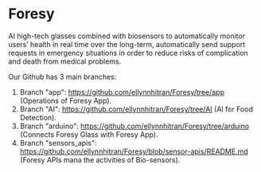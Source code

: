 # Foresy
AI high-tech glasses combined with biosensors to automatically monitor users’ health in real time over the long-term, automatically send support requests in emergency situations in order to reduce risks of complication and death from medical problems.

Our Github has 3 main branches:
1. Branch "app": https://github.com/ellynnhitran/Foresy/tree/app (Operations of Foresy App).
2. Branch "AI": https://github.com/ellynnhitran/Foresy/tree/AI (AI for Food Detection).
3. Branch "arduino": https://github.com/ellynnhitran/Foresy/tree/arduino (Connects Foresy Glass with Foresy App).
4. Branch "sensors_apis": https://github.com/ellynnhitran/Foresy/blob/sensor-apis/README.md (Foresy APIs mana the activities of Bio-sensors).
